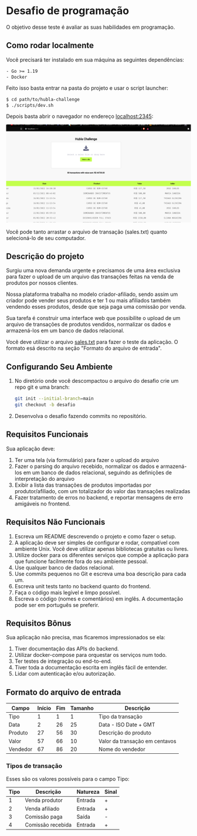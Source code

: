# Desafio de programação

O objetivo desse teste é avaliar as suas habilidades em programação.

## Como rodar localmente

Você precisará ter instalado em sua máquina as seguintes dependências:

```
- Go >= 1.19
- Docker
```

Feito isso basta entrar na pasta do projeto e usar o script launcher:

```
$ cd path/to/hubla-challenge
$ ./scripts/dev.sh
```

Depois basta abrir o navegador no endereço [localhost:2345](http://localhost:2345):

[![Hubla Challenge Screenshot](./static/screenshot.png)](http://localhost:2345)

Você pode tanto arrastar o arquivo de transação (sales.txt) quanto selecioná-lo de seu computador.

## Descrição do projeto

Surgiu uma nova demanda urgente e precisamos de uma área exclusiva para fazer o
upload de um arquivo das transações feitas na venda de produtos por nossos
clientes.

Nossa plataforma trabalha no modelo criador-afiliado, sendo assim um criador
pode vender seus produtos e ter 1 ou mais afiliados também vendendo esses
produtos, desde que seja paga uma comissão por venda.

Sua tarefa é construir uma interface web que possibilite o upload de um arquivo
de transações de produtos vendidos, normalizar os dados e armazená-los em um
banco de dados relacional.

Você deve utilizar o arquivo [sales.txt](sales.txt) para fazer o teste da
aplicação. O formato esá descrito na seção "Formato do arquivo de entrada".

## Configurando Seu Ambiente

1. No diretório onde você descompactou o arquivo do desafio crie um repo git e
   uma branch:
   ```bash
   git init --initial-branch=main
   git checkout -b desafio
   ```
2. Desenvolva o desafio fazendo commits no repositório. 

## Requisitos Funcionais

Sua aplicação deve:

1. Ter uma tela (via formulário) para fazer o upload do arquivo
2. Fazer o parsing do arquivo recebido, normalizar os dados e armazená-los em um
   banco de dados relacional, seguindo as definições de interpretação do arquivo
3. Exibir a lista das transações de produtos importadas por produtor/afiliado,
   com um totalizador do valor das transações realizadas
4. Fazer tratamento de erros no backend, e reportar mensagens de erro amigáveis
   no frontend.

## Requisitos Não Funcionais

1. Escreva um README descrevendo o projeto e como fazer o setup.
2. A aplicação deve ser simples de configurar e rodar, compatível com ambiente
   Unix. Você deve utilizar apenas bibliotecas gratuitas ou livres.
3. Utilize docker para os diferentes serviços que compõe a aplicação para
   que funcione facilmente fora do seu ambiente pessoal.
4. Use qualquer banco de dados relacional.
5. Use commits pequenos no Git e escreva uma boa descrição para cada um.
6. Escreva unit tests tanto no backend quanto do frontend.
7. Faça o código mais legível e limpo possível.
8. Escreva o código (nomes e comentários) em inglês. A documentação pode ser em
   português se preferir.

## Requisitos Bônus

Sua aplicação não precisa, mas ficaremos impressionados se ela:

1. Tiver documentação das APIs do backend.
2. Utilizar docker-compose para orquestar os serviços num todo.
3. Ter testes de integração ou end-to-end.
4. Tiver toda a documentação escrita em inglês fácil de entender. 
5. Lidar com autenticação e/ou autorização.

## Formato do arquivo de entrada

| Campo    | Início | Fim | Tamanho | Descrição                      |
| -------- | ------ | --- | ------- | ------------------------------ |
| Tipo     | 1      | 1   | 1       | Tipo da transação              |
| Data     | 2      | 26  | 25      | Data - ISO Date + GMT          |
| Produto  | 27     | 56  | 30      | Descrição do produto           |
| Valor    | 57     | 66  | 10      | Valor da transação em centavos |
| Vendedor | 67     | 86  | 20      | Nome do vendedor               |

### Tipos de transação

Esses são os valores possíveis para o campo Tipo:

| Tipo | Descrição         | Natureza | Sinal |
| ---- | ----------------- | -------- | ----- |
| 1    | Venda produtor    | Entrada  | +     |
| 2    | Venda afiliado    | Entrada  | +     |
| 3    | Comissão paga     | Saída    | -     |
| 4    | Comissão recebida | Entrada  | +     |
